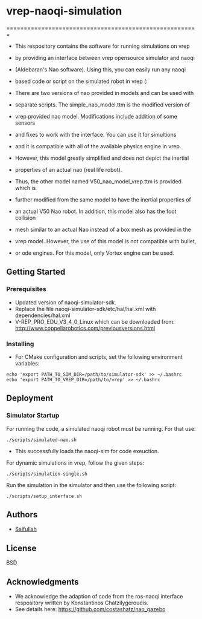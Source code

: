 # vrep-naoqi-simulation
=======================================================

* This respository contains the software for running simulations on vrep 
* by providing an interface between vrep opensource simulator and naoqi 
* (Aldebaran's Nao software). Using this, you can easily run any naoqi
* based code or script on the simulated robot in vrep (:

* There are two versions of nao provided in models and can be used with 
* separate scripts. The simple_nao_model.ttm is the modified version of 
* vrep provided nao model. Modifications include addition of some sensors
* and fixes to work with the interface. You can use it for simultions
* and it is compatible with all of the available physics engine in vrep.
* However, this model greatly simplified and does not depict the inertial 
* properties of an actual nao (real life robot).

* Thus, the other model named V50_nao_model_vrep.ttm is provided which is 
* further modified from the same model to have the inertial properties of 
* an actual V50 Nao robot. In addition, this model also has the foot collision 
* mesh similar to an actual Nao instead of a box mesh as provided in the 
* vrep model. However, the use of this model is not compatible with bullet,
* or ode engines. For this model, only Vortex engine can be used.

## Getting Started

### Prerequisites

* Updated version of naoqi-simulator-sdk. 
* Replace the file naoqi-simulator-sdk/etc/hal/hal.xml with dependencies/hal.xml
* V-REP_PRO_EDU_V3_4_0_Linux which can be downloaded from: http://www.coppeliarobotics.com/previousversions.html

### Installing
* For CMake configuration and scripts, set the following environment variables:
```
echo 'export PATH_TO_SIM_DIR=/path/to/simulator-sdk' >> ~/.bashrc 
echo 'export PATH_TO_VREP_DIR=/path/to/vrep' >> ~/.bashrc 
```

## Deployment

### Simulator Startup

For running the code, a simulated naoqi robot must be running. For that use:
```
./scripts/simulated-nao.sh
```
* This successfully loads the naoqi-sim for code exeuction.

For dynamic simulations in vrep, follow the given steps:
```
./scripts/simulation-single.sh
```
Run the simulation in the simulator and then use the following script:
```
./scripts/setup_interface.sh
```

## Authors
* <A href="mailto:saifullah3396@gmail.com">Saifullah</A>

## License
BSD

## Acknowledgments
* We acknowledge the adaption of code from the ros-naoqi interface respository
written by Konstantinos Chatzilygeroudis.
* See details here: https://github.com/costashatz/nao_gazebo
